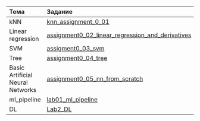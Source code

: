 |Тема|Задание|
|:----|:-------|
|kNN|[knn_assignment_0_01](https://github.com/Renata-2001/ml-mipt-course/tree/main/Basic/assignment01_knn)|
|Linear regression|[assignment0_02_linear_regression_and_derivatives](https://github.com/Renata-2001/ml-mipt-course/tree/main/Basic/assignment0_02_linear_regression_and_derivatives)|
|SVM|[assigment0_03_svm](https://github.com/Renata-2001/ml-mipt-course/tree/main/Basic/assignment0_03_svm)|
|Tree|[assignment0_04_tree](https://github.com/Renata-2001/ml-mipt-course/tree/main/Basic/assignment0_04_tree)|
|Basic Artificial Neural Networks|[assignment0_05_nn_from_scratch](https://github.com/Renata-2001/ml-mipt-course/tree/main/Basic/assignment0_05_nn_from_scratch)|
|ml_pipeline|[lab01_ml_pipeline](https://github.com/Renata-2001/ml-mipt-course/tree/main/Basic/lab01_ml_pipeline)|
|DL|[Lab2_DL](https://github.com/Renata-2001/ml-mipt-course/tree/main/Basic/Lab2_DL)|
